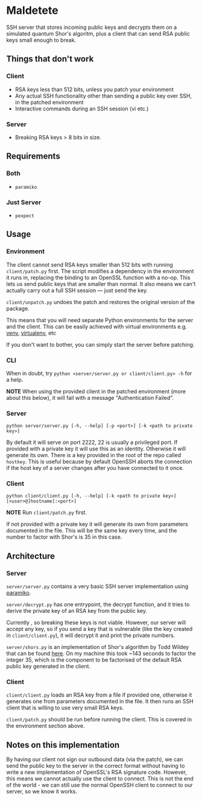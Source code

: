 # Maldetete
SSH server that stores incoming public keys and decrypts them on a simulated quantum Shor's algoritm, plus a client that can send RSA public keys small enough to break.

## Things that don't work

### Client

+ RSA keys less than 512 bits, unless you patch your environment
+ Any actual SSH functionality other than sending a public key over SSH, in the patched environment
+ Interactive commands during an SSH session (vi etc.)

### Server

+ Breaking RSA keys > 8 bits in size.

## Requirements

### Both
+ `paramiko`

### Just Server
+ `pexpect`

## Usage

### Environment

The client cannot send RSA keys smaller than 512 bits with running `client/patch.py` first. The script modifies a dependency in the environment it runs in, replacing the binding to an OpenSSL function with a no-op. This lets us send public keys that are smaller than normal. It also means we can't actually carry out a full SSH session — just send the key.

`client/unpatch.py` undoes the patch and restores the original version of the package.

This means that you will need separate Python environments for the server and the client.
This can be easily achieved with virtual environments e.g. [venv](https://docs.python.org/3/library/venv.html), [virtualenv](https://virtualenv.pypa.io/en/latest/), etc

If you don't want to bother, you can simply start the server before patching.

### CLI

When in doubt, try `python <server/server.py or client/client.py> -h` for a help.

**NOTE** When using the provided client in the patched environment (more about this below), it will fail with a message "Authentication Failed".

### Server

`python server/server.py [-h, --help] [-p <port>] [-k <path to private key>]`

By default it will serve on port 2222, 22 is usually a privileged port.
If provided with a private key it will use this as an identity. Otherwise it will generate its own.
There is a key provided in the root of the repo called `hostkey`. This is useful because by default OpenSSH aborts the connection if the host key of a server changes after you have connected to it once.

### Client

`python client/client.py [-h, --help] [-k <path to private key>] [<user>@]hostname[:<port>]`

**NOTE** Run `client/patch.py` first.

If not provided with a private key it will generate its own from parameters documented in the file. This will be the same key every time, and the number to factor with Shor's is 35 in this case.


## Architecture

### Server
`server/server.py` contains a very basic SSH server implementation using [paramiko](https://docs.paramiko.org/en/latest/index.html).

`server/decrypt.py` has one entrypoint, the decrypt function, and it tries to derive the private key of an RSA key from the public key.

Currently , so breaking these keys is not viable. However, our server will accept any key, so if you send a key that is vulnerable (like the key created in `client/client.py`), it will decrypt it and print the private numbers.

`server/shors.py` is an implementation of Shor's algorithm by Todd Wildey that can be found [here](https://github.com/toddwildey/shors-python). On my machine this took ~143 seconds to factor the integer 35, which is the component to be factorised of the default RSA public key generated in the client.

### Client

`client/client.py` loads an RSA key from a file if provided one, otherwise it generates one from parameters documented in the file. It then runs an SSH client that is willing to use very small RSA keys.

`client/patch.py` should be run before running the client. This is covered in the environment section above.

## Notes on this implementation

By having our client not sign our outbound data (via the patch), we can send the public key to the server in the correct format without having to write a new implementation of OpenSSL's RSA signature code. However, this means we cannot actually use the client to connect. This is not the end of the world - we can still use the normal OpenSSH client to connect to our server, so we know it works. 
